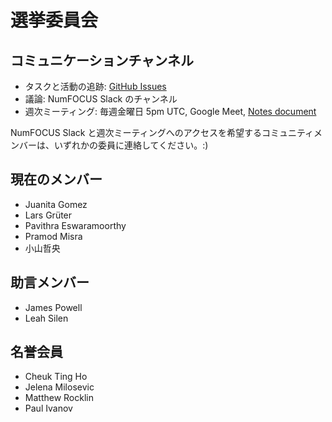 # 選挙委員会

## コミュニケーションチャンネル

- タスクと活動の追跡: [GitHub Issues](https://github.com/numfocus/elections/issues)
- 議論: NumFOCUS Slack のチャンネル
- 週次ミーティング: 毎週金曜日 5pm UTC, Google Meet, [Notes document](https://docs.google.com/document/d/1zEYZfbOug2xMzvKTQ-1txtrgj-5-FOslle7Dd2RBzOM/edit#heading=h.lb4hte78frnp)

NumFOCUS Slack と週次ミーティングへのアクセスを希望するコミュニティメンバーは、いずれかの委員に連絡してください。:)

## 現在のメンバー

- Juanita Gomez
- Lars Grüter
- Pavithra Eswaramoorthy
- Pramod Misra
- 小山哲央

## 助言メンバー

- James Powell
- Leah Silen

## 名誉会員

- Cheuk Ting Ho
- Jelena Milosevic
- Matthew Rocklin
- Paul Ivanov
